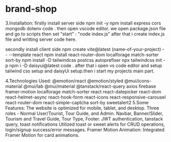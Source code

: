 # brand-shop
3.Installation:
firstly install server side
npm init -y
npm install express cors mongodb dotenv
code .
then open vscode editor. we open package.json file and go to scripts then set "start" : "node index.js" after that i create index.js file and writting server code here.

secondly install client side
npm create vite@latest (name-of-your-project) -- --template react
npm install react-router-dom localforage match-sorter sort-by
npm install -D tailwindcss postcss autoprefixer
npx tailwindcss init -p
npm i -D daisyui@latest
code .
after that i open vs code editor and setup tailwind css setup and daisyUi setup.then i start my projects main part.

4.Technologies Used:
@emotion/react
@emotion/styled
@mui/icons-material
@mui/lab
@mui/material
@tanstack/react-query
axios
firebase
framer-motion
localforage
match-sorter
react
react-datepicker
react-dom
react-helmet-async
react-hook-form
react-icons
react-responsive-carousel
react-router-dom
react-simple-captcha
sort-by
sweetalert2
5.Some Features:
The website is optimized for mobile, tablet, and desktop.
Three roles - Normal User/Tourist, Tour Guide, and Admin.
Navbar, Banner/Slider, Tourism and Travel Guide, Tour Type, Footer.
JWT authentication, tanstack query, toast notifications
Utilized toast or sweet alerts for CRUD operations, login/signup success/error messages.
Framer Motion Animation: Integrated Framer Motion for card animations.
